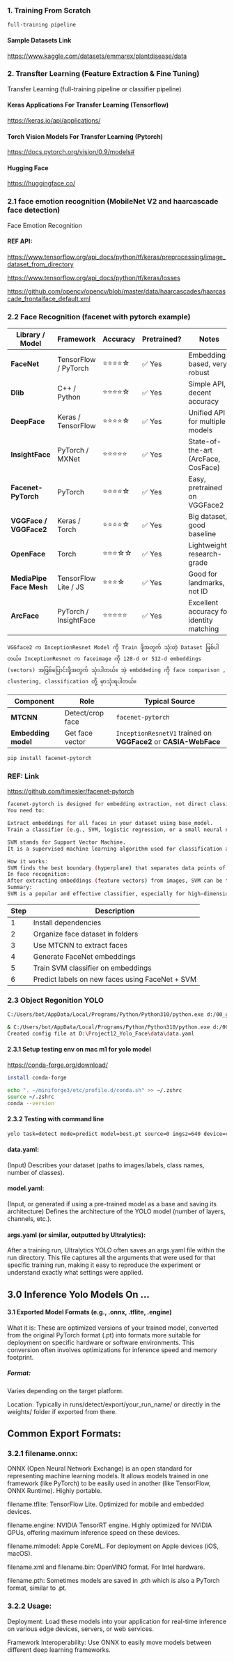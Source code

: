 ### 1. Training From Scratch 
    full-training pipeline
    
#### Sample Datasets Link
https://www.kaggle.com/datasets/emmarex/plantdisease/data

### 2. Transfter Learning (Feature Extraction & Fine Tuning)

Transfer Learning (full-training pipeline or classifier pipeline)


#### Keras Applications For Transfer Learning (Tensorflow)
https://keras.io/api/applications/

#### Torch Vision Models For Transfer Learning (Pytorch)
https://docs.pytorch.org/vision/0.9/models#

#### Hugging Face
https://huggingface.co/

### 2.1 face emotion recognition (MobileNet V2 and haarcascade face detection)

Face Emotion Recognition

#### REF API:
https://www.tensorflow.org/api_docs/python/tf/keras/preprocessing/image_dataset_from_directory

https://www.tensorflow.org/api_docs/python/tf/keras/losses

https://github.com/opencv/opencv/blob/master/data/haarcascades/haarcascade_frontalface_default.xml




### 2.2 Face Recognition (facenet with pytorch example)

| Library / Model         | Framework             | Accuracy | Pretrained? | Notes                                    |
| ----------------------- | --------------------- | -------- | ----------- | ---------------------------------------- |
| **FaceNet**             | TensorFlow / PyTorch  | ⭐⭐⭐⭐☆    | ✅ Yes       | Embedding-based, very robust             |
| **Dlib**                | C++ / Python          | ⭐⭐⭐⭐☆    | ✅ Yes       | Simple API, decent accuracy              |
| **DeepFace**            | Keras / TensorFlow    | ⭐⭐⭐⭐☆    | ✅ Yes       | Unified API for multiple models          |
| **InsightFace**         | PyTorch / MXNet       | ⭐⭐⭐⭐⭐    | ✅ Yes       | State-of-the-art (ArcFace, CosFace)      |
| **Facenet-PyTorch**     | PyTorch               | ⭐⭐⭐⭐☆    | ✅ Yes       | Easy, pretrained on VGGFace2             |
| **VGGFace / VGGFace2**  | Keras / Torch         | ⭐⭐⭐⭐☆    | ✅ Yes       | Big dataset, good baseline               |
| **OpenFace**            | Torch                 | ⭐⭐⭐☆☆    | ✅ Yes       | Lightweight, research-grade              |
| **MediaPipe Face Mesh** | TensorFlow Lite / JS  | ⭐⭐⭐☆     | ✅ Yes       | Good for landmarks, not ID               |
| **ArcFace**             | PyTorch / InsightFace | ⭐⭐⭐⭐⭐    | ✅ Yes       | Excellent accuracy for identity matching |


```
VGGface2 က InceptionResnet Model ကို Train ဖို့အတွက် သုံးတဲ့ Dataset ဖြစ်ပါတယ်။ InceptionResnet က faceimage ကို 128-d or 512-d embeddings (vectors) အဖြစ်ပြောင်းဖို့အတွက် သုံးပါတယ်။ အဲ့ embddeding ကို face comparison , clustering, classification တို့ မှာသုံးရပါတယ်။ 
```
| Component           | Role             | Typical Source                                                   |
| ------------------- | ---------------- | ---------------------------------------------------------------- |
| **MTCNN**           | Detect/crop face | `facenet-pytorch`                                                |
| **Embedding model** | Get face vector  | `InceptionResnetV1` trained on **VGGFace2** or **CASIA-WebFace** |

```bash
pip install facenet-pytorch
```

### REF: Link
https://github.com/timesler/facenet-pytorch

```bash
facenet-pytorch is designed for embedding extraction, not direct classification.
You need to:

Extract embeddings for all faces in your dataset using base_model.
Train a classifier (e.g., SVM, logistic regression, or a small neural network) on these embeddings.
```
```bash
SVM stands for Support Vector Machine.
It is a supervised machine learning algorithm used for classification and regression tasks.

How it works:
SVM finds the best boundary (hyperplane) that separates data points of different classes with the largest margin.
In face recognition:
After extracting embeddings (feature vectors) from images, SVM can be trained to classify which person each embedding belongs to.
Summary:
SVM is a popular and effective classifier, especially for high-dimensional data like face embeddings.

```

| Step | Description                                     |
| ---- | ----------------------------------------------- |
| 1    | Install dependencies                            |
| 2    | Organize face dataset in folders                |
| 3    | Use MTCNN to extract faces                      |
| 4    | Generate FaceNet embeddings                     |
| 5    | Train SVM classifier on embeddings              |
| 6    | Predict labels on new faces using FaceNet + SVM |


### 2.3 Object Regonition YOLO

```bash
C:/Users/bot/AppData/Local/Programs/Python/Python310/python.exe d:/00_google_classroom/machinelearning.ai/02_transfer_learning/03_yolo/009_train_valid_split_windows.py --datapath "D:\Project12_Yolo_Face\data" --train_pct 0.9
```

```bash
& C:/Users/bot/AppData/Local/Programs/Python/Python310/python.exe d:/00_google_classroom/machinelearning.ai/02_transfer_learning/03_yolo/009_data_yaml.py
Created config file at D:\Project12_Yolo_Face\data\data.yaml
```


#### 2.3.1 Setup testing env on mac m1 for yolo model

https://conda-forge.org/download/

```bash
install conda-forge
```

```bash
echo ". ~/miniforge3/etc/profile.d/conda.sh" >> ~/.zshrc
source ~/.zshrc
conda --version
```

#### 2.3.2 Testing with command line

```bash
yolo task=detect mode=predict model=best.pt source=0 imgsz=640 device=cpu
```

#### data.yaml: 
(Input) Describes your dataset (paths to images/labels, class names, number of classes).

#### model.yaml: 
(Input, or generated if using a pre-trained model as a base and saving its architecture) Defines the architecture of the YOLO model (number of layers, channels, etc.).

#### args.yaml (or similar, outputted by Ultralytics): 
After a training run, Ultralytics YOLO often saves an args.yaml file within the run directory. This file captures all the arguments that were used for that specific training run, making it easy to reproduce the experiment or understand exactly what settings were applied.

## 3.0 Inference Yolo Models On ...

#### 3.1 Exported Model Formats (e.g., .onnx, .tflite, .engine)
What it is: These are optimized versions of your trained model, converted from the original PyTorch format (.pt) into formats more suitable for deployment on specific hardware or software environments. This conversion often involves optimizations for inference speed and memory footprint.

##### Format: 
Varies depending on the target platform.

Location: Typically in runs/detect/export/your_run_name/ or directly in the weights/ folder if exported from there.

## Common Export Formats:

### 3.2.1 filename.onnx: 

ONNX (Open Neural Network Exchange) is an open standard for representing machine learning models. It allows models trained in one framework (like PyTorch) to be easily used in another (like TensorFlow, ONNX Runtime). Highly portable.

filename.tflite: TensorFlow Lite. Optimized for mobile and embedded devices.

filename.engine: NVIDIA TensorRT engine. Highly optimized for NVIDIA GPUs, offering maximum inference speed on these devices.

filename.mlmodel: Apple CoreML. For deployment on Apple devices (iOS, macOS).

filename.xml and filename.bin: OpenVINO format. For Intel hardware.

filename.pth: Sometimes models are saved in .pth which is also a PyTorch format, similar to .pt.

### 3.2.2 Usage:

Deployment: Load these models into your application for real-time inference on various edge devices, servers, or web services.

Framework Interoperability: Use ONNX to easily move models between different deep learning frameworks.